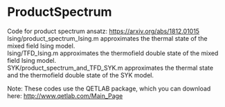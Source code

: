 # ProductSpectrum
Code for product spectrum ansatz: https://arxiv.org/abs/1812.01015 <br />
Ising/product_spectrum_Ising.m approximates the thermal state of the mixed field Ising model. <br />
Ising/TFD_Ising.m approximates the thermofield double state of the mixed field Ising model. <br />
SYK/product_spectrum_and_TFD_SYK.m approximates the thermal state and the thermofield double state of the SYK model.<br />

Note: These codes use the QETLAB package, which you can download here: http://www.qetlab.com/Main_Page
